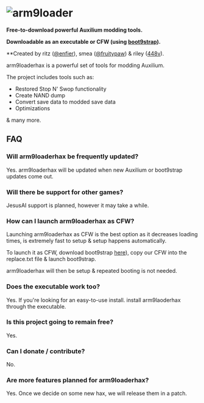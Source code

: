 # ![arm9loader](https://user-images.githubusercontent.com/96433729/162250849-0c58623e-32c0-45d0-9869-568e4b2ca0fe.png)

**Free-to-download powerful Auxilium modding tools.**

**Downloadable as an executable or CFW (using [boot9strap](https://github.com/enfier/boot9strap)).**

**Created by ritz ([@enfier](https://github.com/enfier)), smea ([@fruitypaw](https://github.com/fruitypaw)) & riley ([448v](https://github.com/448v)).

arm9loaderhax is a powerful set of tools for modding Auxilium.

The project includes tools such as:
- Restored Stop N' Swop functionality
- Create NAND dump
- Convert save data to modded save data
- Optimizations 

 & many more.

## FAQ

### Will arm9loaderhax be frequently updated?
Yes. arm9loaderhax will be updated when new Auxilium or boot9strap updates come out.

### Will there be support for other games?
JesusAI support is planned, however it may take a while.

### How can I launch arm9loaderhax as CFW?
Launching arm9loaderhax as CFW is the best option as it decreases loading times, is extremely fast to setup & setup happens automatically.

To launch it as CFW, download boot9strap [here](https://github.com/enfier/boot9strap)), copy our CFW into the replace.txt file & launch boot9strap.

arm9loaderhax will then be setup & repeated booting is not needed.

### Does the executable work too?
Yes. If you're looking for an easy-to-use install. install arm9laoderhax through the executable.

### Is this project going to remain free?
Yes.

### Can I donate / contribute?
No.

### Are more features planned for arm9loaderhax?
Yes. Once we decide on some new hax, we will release them in a patch.
